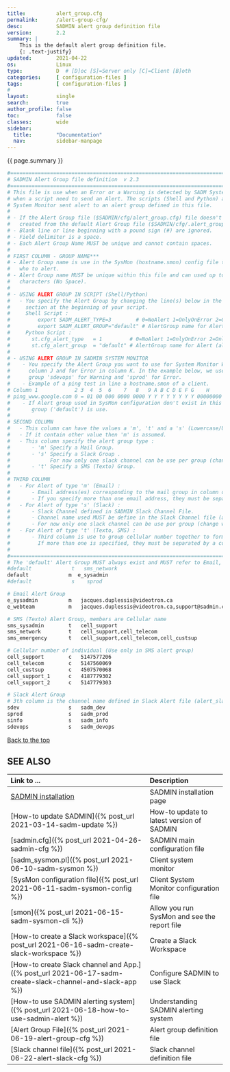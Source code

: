 ```yaml
---
title:          alert_group.cfg
permalink:      /alert-group-cfg/
desc:           SADMIN alert group definition file
version:        2.2
summary: |         
    This is the default alert group definition file.
    {: .text-justify}
updated:        2021-04-22
os:             Linux
type:           D  # [D]oc [S]=Server only [C]=Client [B]oth
categories:     [ configuration-files ] 
tags:           [ configuration-files ] 
#
layout:         single
search:         true
author_profile: false
toc:            false
classes:        wide
sidebar:
  title:        "Documentation"
  nav:          sidebar-manpage
---
```

<a id="top_of_page"></a>
{{ page.summary }} 
 
```bash
#========================================================================================
# SADMIN Alert Group file definition  v 2.3
#========================================================================================
# This file is use when an Error or a Warning is detected by SADM System Monitor or 
# when a script need to send an Alert. The scripts (Shell and Python) and SADMIN 
# System Monitor sent alert to an alert group defined in this file.
#
# - If the Alert Group file ($SADMIN/cfg/alert_group.cfg) file doesn't exist then it's 
#   created from the default Alert Group file ($SADMIN/cfg/.alert_group.cfg).
# - Blank line or line beginning with a pound sign (#) are ignored.
# - Field delimiter is a space.
# - Each Alert Group Name MUST be unique and cannot contain spaces.
#
# FIRST COLUMN - GROUP NAME***
# - Alert Group name is use in the SysMon (hostname.smon) config file to designated 
#   who to alert.
# - Alert Group name MUST be unique within this file and can used up to 15 
#   characters (No Space).
#
# - USING ALERT GROUP IN SCRIPT (Shell/Python)
#   - You specify the Alert Group by changing the line(s) below in the SADMIN
#     section at the beginning of your script.
#     Shell Script :
#         export SADM_ALERT_TYPE=3        # 0=NoAlert 1=OnlyOnError 2=OnlyOnSucces 3=Always
#         export SADM_ALERT_GROUP="default" # AlertGroup name for Alert (alert_group.cfg)
#     Python Script :
#       st.cfg_alert_type   = 1         # 0=NoAlert 1=OnlyOnError 2=OnlyOnSucces 3=Always
#       st.cfg_alert_group  = "default" # AlertGroup name for Alert (alert_group.cfg)
#
# - USING ALERT GROUP IN SADMIN SYSTEM MONITOR
#    - You specify the Alert Group you want to use for System Monitor Warning in 
#      column J and for Error in column K. In the example below, we use alerting 
#      group 'sdevops' for Warning and 'sprod' for Error.
#    - Example of a ping test in line a hostname.smon of a client.
# Column 1            2 3  4  5  6    7   8   9 A B C D E F G    H       I     J     K    L
# ping_www.google.com 0 = 01 00 000 0000 0000 Y Y Y Y Y Y Y Y 00000000 0000 sdevops sprod -
#    - If Alert group used in SysMon configuration don't exist in this file, the default 
#       group ('default') is use.
#
# SECOND COLUMN
#   - This column can have the values a 'm', 't' and a 's' (Lowercase/Uppercase allowed)
#   - If it contain other value then 'm' is assumed.
#   - This column specify the alert group type :
#       - 'm' Specify a Mail Group.
#       - 's' Specify a Slack Group .
#             For now only one slack channel can be use per group (change will come)
#       - 't' Specify a SMS (Texto) Group.
#
# THIRD COLUMN
#   - For Alert of type 'm' (Email) :
#       - Email address(es) corresponding to the mail group in column one.
#       - If you specify more than one email address, they must be separated by a comma.
#   - For Alert of type 's' (Slack) :
#       - Slack Channel defined in SADMIN Slack Channel File.
#       - Channel name used MUST be define in the Slack Channel file (alert_slack.cfg).
#       - For now only one slack channel can be use per group (change will come)
#   - For Alert of type 't' (Texto, SMS) :
#       - Third column is use to group cellular number together to form an alert Group.
#         If more than one is specified, they must be separated by a comma.
#
#========================================================================================
# The 'default' Alert Group MUST always exist and MUST refer to Email, Slack, Texto group
#default             t   sms_network
default             m  e_sysadmin
#default             s    sprod

# Email Alert Group
e_sysadmin          m   jacques.duplessis@videotron.ca
e_webteam           m   jacques.duplessis@videotron.ca,support@sadmin.ca

# SMS (Texto) Alert Group, members are Cellular name
sms_sysadmin        t   cell_support
sms_network         t   cell_support,cell_telecom
sms_emergency       t   cell_support,cell_telecom,cell_custsup

# Cellular number of individual (Use only in SMS alert group)
cell_support        c   5147577206
cell_telecom        c   5147560069
cell_custsup        c   4507570068
cell_support_1      c   4187779302
cell_support_2      c   5147779303

# Slack Alert Group
# 3th column is the channel name defined in Slack Alert file (alert_slack.cfg).
sdev                s   sadm_dev
sprod               s   sadm_prod
sinfo               s   sadm_info
sdevops             s   sadm_devops
```

[Back to the top](#top_of_page)

<a id="seealso"></a>
## SEE ALSO

| Link to ...| Description |  
| :--- | :--- |  
| [SADMIN installation](/_pages/install)  | SADMIN installation page |   
| [How-to update SADMIN]({% post_url 2021-03-14-sadm-update %})             | How-to update to latest version of SADMIN   
| [sadmin.cfg]({% post_url 2021-04-26-sadmin-cfg %})                        | SADMIN main configuration file   
| [sadm_sysmon.pl]({% post_url 2021-06-10-sadm-sysmon %})                   | Client system monitor   
| [SysMon configuration file]({% post_url 2021-06-11-sadm-sysmon-config %}) | Client System Monitor configuration file     
| [smon]({% post_url 2021-06-15-sadm-sysmon-cli %})|   Allow you run SysMon and see the report file |   
| [How-to create a Slack workspace]({% post_url 2021-06-16-sadm-create-slack-workspace %}) | Create a Slack Workspace |  
| [How-to create Slack channel and App.]({% post_url 2021-06-17-sadm-create-slack-channel-and-slack-app %}) | Configure SADMIN to use Slack|  
| [How-to use SADMIN alerting system]({% post_url 2021-06-18-how-to-use-sadmin-alert %}) | Understanding SADMIN alerting system |  
| [Alert Group File]({% post_url 2021-06-19-alert-group-cfg %})                          | Alert group definition file |   
| [Slack channel file]({% post_url 2021-06-22-alert-slack-cfg %})                  |  Slack channel definition file |   




